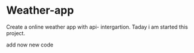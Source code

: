 # Weather-app
Create a online weather app with api- intergartion. Taday i am started this project.

add now new code
